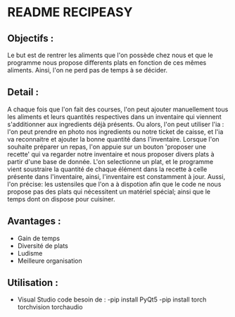 # README RECIPEASY


## Objectifs :
Le but est de rentrer les aliments que l'on possède chez nous et que le programme nous propose differents plats en fonction de ces mêmes aliments.
Ainsi, l'on ne perd pas de temps à se décider.

## Detail :
A chaque fois que l'on fait des courses, l'on peut ajouter manuellement tous les aliments et leurs quantités respectives dans un inventaire qui viennent s'additionner aux ingredients déjà présents.
Ou alors, l'on peut utiliser l'ia : l'on peut prendre en photo nos ingredients ou notre ticket de caisse, et l'ia va reconnaitre et ajouter la bonne quantité dans l'inventaire.
Lorsque l'on souhaite préparer un repas, l'on appuie sur un bouton 'proposer une recette' qui va regarder notre inventaire et nous proposer divers plats à partir d'une base de donnée. L'on selectionne un plat, et le programme vient soustraire la quantité
de chaque élément dans la recette à celle présente dans l'inventaire, ainsi, l'inventaire est constamment à jour.
Aussi, l'on précise: les ustensiles que l'on a à dispotion afin que le code ne nous propose pas des plats qui nécessitent un matériel spécial; ainsi que le temps dont on dispose pour cuisiner.

## Avantages :
- Gain de temps
- Diversité de plats
- Ludisme
- Meilleure organisation

## Utilisation :
- Visual Studio code
besoin de :
-pip install PyQt5
-pip install torch torchvision torchaudio
